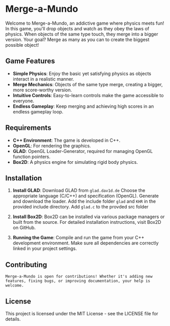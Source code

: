 # Merge-a-Mundo

Welcome to Merge-a-Mundo, an addictive game where physics meets fun! In this game, you'll drop objects and watch as they obey the laws of physics. When objects of the same type touch, they merge into a bigger version. Your goal? Merge as many as you can to create the biggest possible object!

## Game Features

- **Simple Physics**: Enjoy the basic yet satisfying physics as objects interact in a realistic manner.
- **Merge Mechanics**: Objects of the same type merge, creating a bigger, more score-worthy version.
- **Intuitive Controls**: Easy-to-learn controls make the game accessible to everyone.
- **Endless Gameplay**: Keep merging and achieving high scores in an endless gameplay loop.

## Requirements

- **C++ Environment**: The game is developed in C++.
- **OpenGL**: For rendering the graphics.
- **GLAD**: OpenGL Loader-Generator, required for managing OpenGL function pointers.
- **Box2D**: A physics engine for simulating rigid body physics.

## Installation

1. **Install GLAD**:
    Download GLAD from ```glad.dav1d.de```
    Choose the appropriate language (C/C++) and specification (OpenGL).
    Generate and download the loader.
    Add the include folder ```glad``` and ```KHR``` in the provided include directory.
    Add ```glad.c``` to the provded src folder

3. **Install Box2D**:
    Box2D can be installed via various package managers or built from the source.
    For detailed installation instructions, visit Box2D on GitHub.

4. **Running the Game**:
    Compile and run the game from your C++ development environment.
    Make sure all dependencies are correctly linked in your project settings.

## Contributing
    Merge-a-Mundo is open for contributions! Whether it's adding new features, fixing bugs, or improving documentation, your help is welcome.

## License
This project is licensed under the MIT License - see the LICENSE file for details.